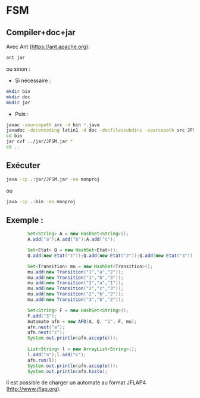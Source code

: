 # FSM

## Compiler+doc+jar

Avec Ant (https://ant.apache.org):
```bash
ant jar
```

ou sinon :

- Si nécessaire :
```bash
mkdir bin
mkdir doc
mkdir jar
```

- Puis :
```bash
javac -sourcepath src -d bin *.java
javadoc -docencoding latin1 -d doc -docfilessubdirs -sourcepath src JFSM
cd bin
jar cvf ../jar/JFSM.jar *
cd ..
```

## Exécuter

```bash
java -cp .:jar/JFSM.jar -ea monproj
```

ou

```bash
java -cp .:bin -ea monproj
```

## Exemple :

```java
        Set<String> A = new HashSet<String>();      
    	A.add("a");A.add("b");A.add("c");

    	Set<Etat> Q = new HashSet<Etat>();
    	Q.add(new Etat("1"));Q.add(new Etat("2"));Q.add(new Etat("3"));

    	Set<Transition> mu = new HashSet<Transition>();
    	mu.add(new Transition("1","a","2"));
    	mu.add(new Transition("1","b","3"));
    	mu.add(new Transition("2","a","1"));
    	mu.add(new Transition("2","c","3"));
    	mu.add(new Transition("2","b","2"));
    	mu.add(new Transition("3","b","2"));

    	Set<String> F = new HashSet<String>();
    	F.add("3");
    	Automate afn = new AFD(A, Q, "1", F, mu);
    	afn.next("a");
    	afn.next("c");
    	System.out.println(afn.accepte());
    	
    	List<String> l = new ArrayList<String>();
    	l.add("a");l.add("c");
    	afn.run(l);
    	System.out.println(afn.accepte());
    	System.out.println(afn.histo);
```

Il est possible de charger un automate au format JFLAP4 (http://www.jflap.org).
